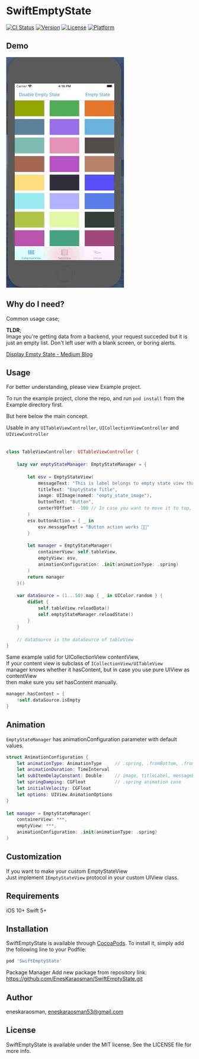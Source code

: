 # SwiftEmptyState

[![CI Status](https://img.shields.io/travis/eneskaraosman/SwiftEmptyState.svg?style=flat)](https://travis-ci.org/eneskaraosman/SwiftEmptyState)
[![Version](https://img.shields.io/cocoapods/v/SwiftEmptyState.svg?style=flat)](https://cocoapods.org/pods/SwiftEmptyState)
[![License](https://img.shields.io/cocoapods/l/SwiftEmptyState.svg?style=flat)](https://cocoapods.org/pods/SwiftEmptyState)
[![Platform](https://img.shields.io/cocoapods/p/SwiftEmptyState.svg?style=flat)](https://cocoapods.org/pods/SwiftEmptyState)

## Demo
![](https://github.com/EnesKaraosman/SwiftEmptyState/blob/master/Example/SwiftEmptyState/emptyStateDemo.gif)

## Why do I need?

Common usage case;

**TLDR**;<br/> 
Image you're getting data from a backend, your request succeded but it is just an empty list.
Don't left user with a blank screen, or boring alerts.

[Display Empty State - Medium Blog](https://medium.com/mobiletech/display-empty-state-of-a-page-in-ios-aa2430ac7d58)

## Usage

For better understanding, please view Example project.

To run the example project, clone the repo, and run `pod install` from the Example directory first.

But here below the main concept.

Usable in any `UITableViewController`, `UICollectionViewController` and `UIViewController`


```swift

class TableViewController: UITableViewController {
    
    lazy var emptyStateManager: EmptyStateManager = {
        
        let esv = EmptyStateView(
            messageText: "This is label belongs to empty state view that sits in UITableViewController's UITableView",
            titleText: "EmptyState Title",
            image: UIImage(named: "empty_state_image"),
            buttonText: "Button",
            centerYOffset: -100 // In case you want to move it to top, by default it is centered (offset = 0)
        )
        esv.buttonAction = { _ in
            esv.messageText = "Button action works 👍🏻"
        }
        
        let manager = EmptyStateManager(
            containerView: self.tableView,
            emptyView: esv,
            animationConfiguration: .init(animationType: .spring)
        )
        return manager
    }()
    
    var dataSource = (1...50).map { _ in UIColor.random } {
        didSet {
            self.tableView.reloadData()
            self.emptyStateManager.reloadState()
        }
    }
    
    // dataSource is the dataSource of tableView
}
```

Same example valid for UICollectionView contentView, <br/>
If your content view is subclass of `ICollectionView/UITableView` <br/>
manager knows whether it hasContent, but in case you use pure UIView as contentView <br/>
then make sure you set hasContent manually.

```swift
manager.hasContent = {
    !self.dataSource.isEmpty
}
```

## Animation

`EmptyStateManager` has animationConfiguration parameter with default values.

```swift
struct AnimationConfiguration {
    let animationType: AnimationType     // .spring, .fromBottom, .fromLeft, .fromTop, .fromRight
    let animationDuration: TimeInterval
    let subItemDelayConstant: Double     // image, titleLabel, messageLabel, button. Except .spring animation
    let springDamping: CGFloat           // .spring animation case
    let initialVelocity: CGFloat
    let options: UIView.AnimationOptions
}

let manager = EmptyStateManager(
    containerView: ***,
    emptyView: ***,
    animationConfiguration: .init(animationType: .spring)
)
```

## Customization

If you want to make your custom EmptyStateView <br/>
Just implement `IEmptyStateView` protocol in your custom UIView class.

## Requirements
iOS 10+
Swift 5+

## Installation

SwiftEmptyState is available through [CocoaPods](https://cocoapods.org). To install
it, simply add the following line to your Podfile:

```ruby
pod 'SwiftEmptyState'
```

Package Manager
Add new package from repository link: https://github.com/EnesKaraosman/SwiftEmptyState.git

## Author

eneskaraosman, eneskaraosman53@gmail.com

## License

SwiftEmptyState is available under the MIT license. See the LICENSE file for more info.
